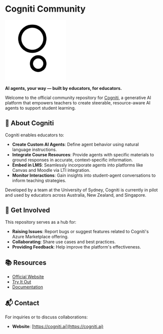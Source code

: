 # Cogniti Community

<!-- markdownlint-disable MD033 -->
<img src=".media/cogniti.png" alt="Cogniti logo featuring two bold black circles vertically aligned on a white background, with the larger circle above a smaller one, evoking a sense of simplicity and approachability. No text is present in the image." width="200"/>
<!-- markdownlint-enable MD033 -->

**AI agents, your way — built by educators, for educators.**

Welcome to the official community repository for [Cogniti](https://cogniti.ai), a generative AI platform that empowers teachers to create steerable, resource-aware AI agents to support student learning.

## 🌟 About Cogniti

Cogniti enables educators to:

- **Create Custom AI Agents**: Define agent behavior using natural language instructions.
- **Integrate Course Resources**: Provide agents with specific materials to ground responses in accurate, context-specific information.
- **Embed in LMS**: Seamlessly incorporate agents into platforms like Canvas and Moodle via LTI integration.
- **Monitor Interactions**: Gain insights into student-agent conversations to inform teaching strategies.

Developed by a team at the University of Sydney, Cogniti is currently in pilot and used by educators across Australia, New Zealand, and Singapore.

## 📣 Get Involved

This repository serves as a hub for:

- **Raising Issues**: Report bugs or suggest features related to Cogniti's Azure Marketplace offering.
- **Collaborating**: Share use cases and best practices.
- **Providing Feedback**: Help improve the platform's effectiveness.

## 📚 Resources

- [Official Website](https://cogniti.ai)
- [Try It Out](https://cogniti.ai/try-it-out/)
- [Documentation](https://cogniti.ai/docs/)

## 📬 Contact

For inquiries or to discuss collaborations:

- **Website**: [https://cogniti.ai](https://cogniti.ai)
